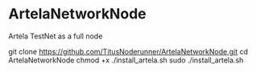 # ArtelaNetworkNode
Artela TestNet as a full node

git clone https://github.com/TitusNoderunner/ArtelaNetworkNode.git
cd ArtelaNetworkNode
chmod +x ./install_artela.sh
sudo ./install_artela.sh
